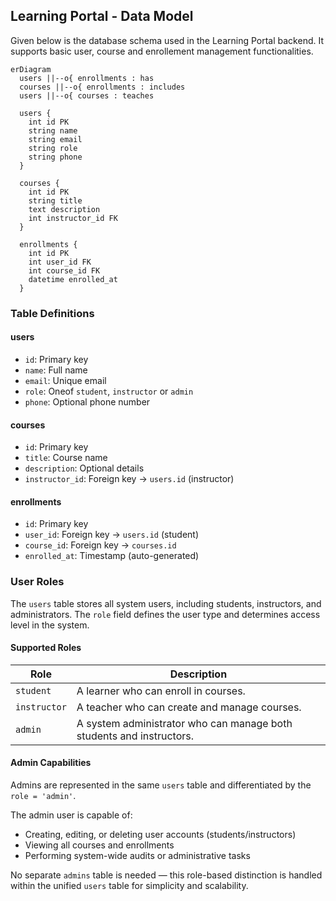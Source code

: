 ## Learning Portal - Data Model

Given below is the database schema used in the Learning Portal backend. It supports basic user, course and enrollement management functionalities.

```mermaid
erDiagram
  users ||--o{ enrollments : has
  courses ||--o{ enrollments : includes
  users ||--o{ courses : teaches

  users {
    int id PK
    string name
    string email
    string role
    string phone
  }

  courses {
    int id PK
    string title
    text description
    int instructor_id FK
  }

  enrollments {
    int id PK
    int user_id FK
    int course_id FK
    datetime enrolled_at
  }
```

### Table Definitions

#### users

- `id`: Primary key
- `name`: Full name
- `email`: Unique email
- `role`: Oneof `student`, `instructor` or `admin`
- `phone`: Optional phone number

#### courses

- `id`: Primary key
- `title`: Course name
- `description`: Optional details
- `instructor_id`: Foreign key → `users.id` (instructor)

#### enrollments

- `id`: Primary key
- `user_id`: Foreign key → `users.id` (student)
- `course_id`: Foreign key → `courses.id`
- `enrolled_at`: Timestamp (auto-generated)

### User Roles

The `users` table stores all system users, including students, instructors, and administrators. The `role` field defines the user type and determines access level in the system.

#### Supported Roles

| Role         | Description                                                          |
| ------------ | -------------------------------------------------------------------- |
| `student`    | A learner who can enroll in courses.                                 |
| `instructor` | A teacher who can create and manage courses.                         |
| `admin`      | A system administrator who can manage both students and instructors. |

#### Admin Capabilities

Admins are represented in the same `users` table and differentiated by the `role = 'admin'`.

The admin user is capable of:

- Creating, editing, or deleting user accounts (students/instructors)
- Viewing all courses and enrollments
- Performing system-wide audits or administrative tasks

No separate `admins` table is needed — this role-based distinction is handled within the unified `users` table for simplicity and scalability.
